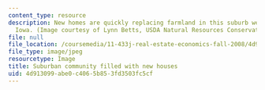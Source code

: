 ```yaml
---
content_type: resource
description: New homes are quickly replacing farmland in this suburb west of Des Moines,
  Iowa. (Image courtesy of Lynn Betts, USDA Natural Resources Conservation Service.)
file: null
file_location: /coursemedia/11-433j-real-estate-economics-fall-2008/4d913099abe0c4065b853fd3503fc5cf_11-433jf08.jpg
file_type: image/jpeg
resourcetype: Image
title: Suburban community filled with new houses
uid: 4d913099-abe0-c406-5b85-3fd3503fc5cf
---
```


